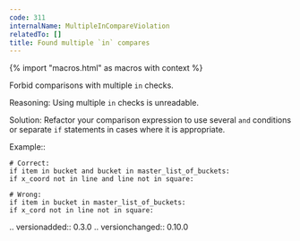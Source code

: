 ```yaml
---
code: 311
internalName: MultipleInCompareViolation
relatedTo: []
title: Found multiple `in` compares
---
```


{% import "macros.html" as macros with context %}

Forbid comparisons with multiple `in` checks.

Reasoning: Using multiple `in` checks is unreadable.

Solution: Refactor your comparison expression to use several `and`
conditions or separate `if` statements in cases where it is appropriate.

Example::

    # Correct:
    if item in bucket and bucket in master_list_of_buckets:
    if x_coord not in line and line not in square:
    
    # Wrong:
    if item in bucket in master_list_of_buckets:
    if x_cord not in line not in square:

.. versionadded:: 0.3.0 .. versionchanged:: 0.10.0